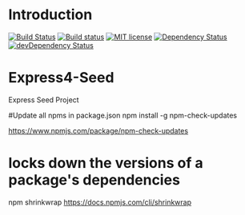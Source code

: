 # Introduction

[![Build Status](https://travis-ci.org/natarajanmca11/Express4-Seed.svg?branch=master)](https://travis-ci.org/natarajanmca11/Express4-Seed)
[![Build status](https://ci.appveyor.com/api/projects/status/github/natarajanmca11/Express4-Seed?svg=true)](https://ci.appveyor.com/project/natarajanmca11/express4-seed)
[![MIT license](http://img.shields.io/badge/license-MIT-brightgreen.svg)](http://opensource.org/licenses/MIT)
[![Dependency Status](https://david-dm.org/natarajanmca11/Express4-Seed.svg)](https://david-dm.org/natarajanmca11/Express4-Seed)
[![devDependency Status](https://david-dm.org/natarajanmca11/Express4-Seed/dev-status.svg)](https://david-dm.org/natarajanmca11/Express4-Seed#info=devDependencies)

# Express4-Seed
Express Seed Project

#Update all npms in package.json
npm install -g npm-check-updates 

https://www.npmjs.com/package/npm-check-updates

# locks down the versions of a package's dependencies
npm shrinkwrap
 https://docs.npmjs.com/cli/shrinkwrap